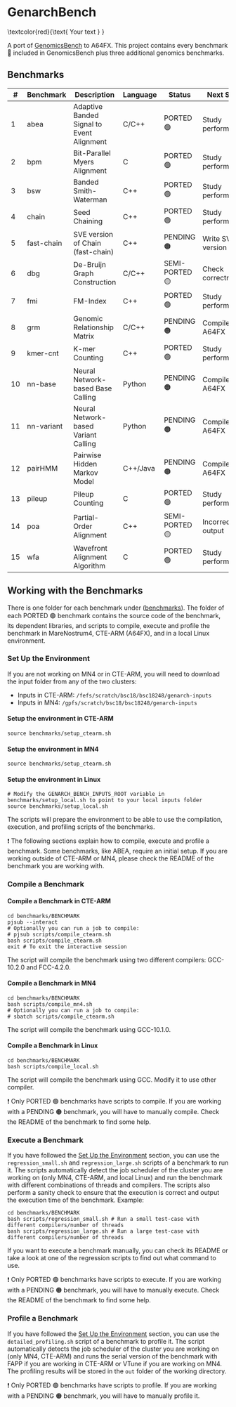 # GenarchBench

\textcolor{red}{\text{ Your text } }

A port of [GenomicsBench](https://github.com/arun-sub/genomicsbench) to A64FX. This project contains every benchmark :bug: included in GenomicsBench plus three additional genomics benchmarks.

## Benchmarks

| #  | Benchmark  | Description                               | Language | Status                        | Next Step         |
|----|------------|-------------------------------------------|----------|-------------------------------|-------------------|
| 1  | abea       | Adaptive Banded Signal to Event Alignment | C/C++    | PORTED :green_circle:         | Study performance |
| 2  | bpm        | Bit-Parallel Myers Alignment              | C        | PORTED :green_circle:         | Study performance |
| 3  | bsw        | Banded Smith-Waterman                     | C++      | PORTED :green_circle:         | Study performance |
| 4  | chain      | Seed Chaining                             | C++      | PORTED :green_circle:         | Study performance |
| 5  | fast-chain | SVE version of Chain (fast-chain)         | C++      | PENDING :orange_circle:       | Write SVE version |
| 6  | dbg        | De-Bruijn Graph Construction              | C/C++    | SEMI-PORTED :yellow_circle:   | Check correctness |
| 7  | fmi        | FM-Index                                  | C++      | PORTED :green_circle:         | Study performance |
| 8  | grm        | Genomic Relationship Matrix               | C/C++    | PENDING :orange_circle:       | Compile in A64FX  |
| 9  | kmer-cnt   | K-mer Counting                            | C++      | PORTED :green_circle:         | Study performance |
| 10 | nn-base    | Neural Network-based Base Calling         | Python   | PENDING :orange_circle:       | Compile in A64FX  |
| 11 | nn-variant | Neural Network-based Variant Calling      | Python   | PENDING :orange_circle:       | Compile in A64FX  |
| 12 | pairHMM    | Pairwise Hidden Markov Model              | C++/Java | PENDING :orange_circle:       | Compile in A64FX  |
| 13 | pileup     | Pileup Counting                           | C        | PORTED :green_circle:         | Study performance |
| 14 | poa        | Partial-Order Alignment                   | C++      | SEMI-PORTED :yellow_circle:   | Incorrect output  |
| 15 | wfa        | Wavefront Alignment Algorithm             | C        | PORTED :green_circle:         | Study performance |

## Working with the Benchmarks

There is one folder for each benchmark under ([benchmarks](benchmarks)). The folder of each PORTED :green_circle: benchmark contains the source code of the benchmark, its dependent libraries, and scripts to compile, execute and profile the benchmark in MareNostrum4, CTE-ARM (A64FX), and in a local Linux environment.

### Set Up the Environment

If you are not working on MN4 or in CTE-ARM, you will need to download the input folder from any of the two clusters:
- Inputs in CTE-ARM: `/fefs/scratch/bsc18/bsc18248/genarch-inputs`
- Inputs in MN4: `/gpfs/scratch/bsc18/bsc18248/genarch-inputs`

#### Setup the environment in CTE-ARM
```
source benchmarks/setup_ctearm.sh
```

#### Setup the environment in MN4
```
source benchmarks/setup_ctearm.sh
```

#### Setup the environment in Linux
```
# Modify the GENARCH_BENCH_INPUTS_ROOT variable in benchmarks/setup_local.sh to point to your local inputs folder
source benchmarks/setup_local.sh
```

The scripts will prepare the environment to be able to use the compilation, execution, and profiling scripts of the benchmarks.

:exclamation: The following sections explain how to compile, execute and profile a benchmark. Some benchmarks, like ABEA, require an initial setup. If you are working outside of CTE-ARM or MN4, please check the README of the benchmark you are working with. 

### Compile a Benchmark

#### Compile a Benchmark in CTE-ARM

```
cd benchmarks/BENCHMARK
pjsub --interact
# Optionally you can run a job to compile:
# pjsub scripts/compile_ctearm.sh
bash scripts/compile_ctearm.sh
exit # To exit the interactive session
```

The script will compile the benchmark using two different compilers: GCC-10.2.0 and FCC-4.2.0.

#### Compile a Benchmark in MN4

```
cd benchmarks/BENCHMARK
bash scripts/compile_mn4.sh
# Optionally you can run a job to compile:
# sbatch scripts/compile_ctearm.sh
```

The script will compile the benchmark using GCC-10.1.0.

#### Compile a Benchmark in Linux

```
cd benchmarks/BENCHMARK
bash scripts/compile_local.sh
```

The script will compile the benchmark using GCC. Modify it to use other compiler.

:exclamation: Only PORTED :green_circle: benchmarks have scripts to compile. If you are working with a PENDING :orange_circle: benchmark, you will have to manually compile. Check the README of the benchmark to find some help.

### Execute a Benchmark

If you have followed the [Set Up the Environment](#set-up-the-environment) section, you can use the `regression_small.sh` and `regression_large.sh` scripts of a benchmark to run it. The scripts automatically detect the job scheduler of the cluster you are working on (only MN4, CTE-ARM, and local Linux) and run the benchmark with different combinations of threads and compilers. The scripts also perform a sanity check to ensure that the execution is correct and output the execution time of the benchmark. Example:

```
cd benchmarks/BENCHMARK
bash scripts/regression_small.sh # Run a small test-case with different compilers/number of threads
bash scripts/regression_large.sh # Run a large test-case with different compilers/number of threads
```

If you want to execute a benchmark manually, you can check its README or take a look at one of the regression scripts to find out what command to use.

:exclamation: Only PORTED :green_circle: benchmarks have scripts to execute. If you are working with a PENDING :orange_circle: benchmark, you will have to manually execute. Check the README of the benchmark to find some help.

### Profile a Benchmark

If you have followed the [Set Up the Environment](#set-up-the-environment) section, you can use the `detailed_profiling.sh` script of a benchmark to profile it. The script automatically detects the job scheduler of the cluster you are working on (only MN4, CTE-ARM) and runs the serial version of the benchmark with FAPP if you are working in CTE-ARM or VTune if you are working on MN4. The profiling results will be stored in the `out` folder of the working directory.

:exclamation: Only PORTED :green_circle: benchmarks have scripts to profile. If you are working with a PENDING :orange_circle: benchmark, you will have to manually profile it.
